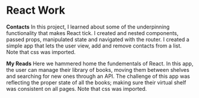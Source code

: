 # React Work

<b>Contacts</b>
In this project, I learned about some of the underpinning functionality that makes React tick. I created and nested components, passed props, manipulated state and navigated with the router. I created a simple app that lets the user view, add and remove contacts from a list. Note that css was imported.

<b>My Reads</b>
Here we hammered home the fundementals of React. In this app, the user can manage their library of books, moving them between shelves and searching for new ones through an API. The challenge of this app was reflecting the proper state of all the books; making sure their virtual shelf was consistent on all pages. Note that css was imported.
